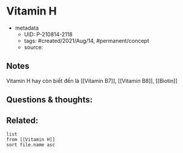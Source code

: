 # Vitamin H

- metadata
	- UID: P-210814-2118
	- tags: #created/2021/Aug/14, #permanent/concept 
	- source: 

## Notes
Vitamin H hay còn biết đến là [[Vitamin B7]], [[Vitamin B8]], [[Biotin]]

## Questions & thoughts:


## Related:
```dataview
list
from [[Vitamin H]]
sort file.name asc
```